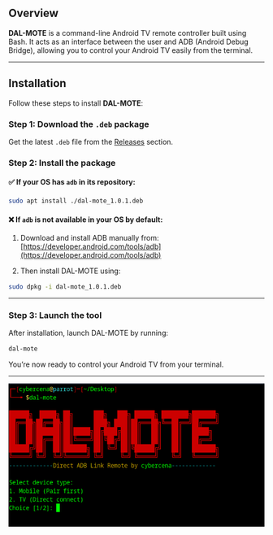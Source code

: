 ## Overview

**DAL-MOTE** is a command-line Android TV remote controller built using Bash. It acts as an interface between the user and ADB (Android Debug Bridge), allowing you to control your Android TV easily from the terminal.

---

## Installation

Follow these steps to install **DAL-MOTE**:
### Step 1: Download the `.deb` package

Get the latest `.deb` file from the [Releases](https://github.com/cybercena/DAL-MOTE/releases) section.
### Step 2: Install the package
#### ✅ If your OS has `adb` in its repository:

```bash
sudo apt install ./dal-mote_1.0.1.deb
```
#### ❌ If `adb` is not available in your OS by default:

1. Download and install ADB manually from:  
    [https://developer.android.com/tools/adb](https://developer.android.com/tools/adb)
    
2. Then install DAL-MOTE using:
```bash
sudo dpkg -i dal-mote_1.0.1.deb
```
---
### Step 3: Launch the tool
After installation, launch DAL-MOTE by running:

```bash
dal-mote
```

You’re now ready to control your Android TV from your terminal.

---
![alt text](image.png)